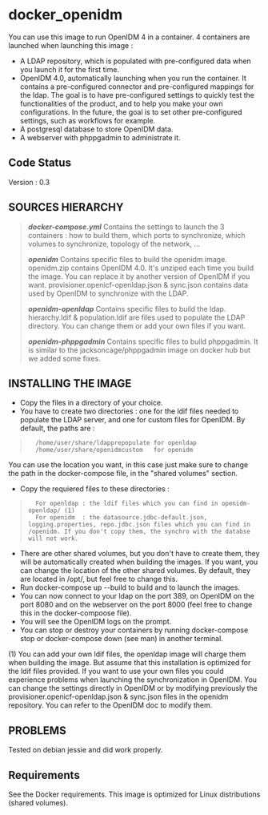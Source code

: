 # docker\_openidm

You can use this image to run OpenIDM 4 in a container.
4 containers are launched when launching this image :
 * A LDAP repository, which is populated with pre-configured data when you launch it for the first time.
 * OpenIDM 4.0, automatically launching when you run the container. It contains a pre-configured connector and pre-configured mappings for the ldap. The goal is to have pre-configured settings to quickly test the functionalities of the product, and to help you make your own configurations. In the future, the goal is to set other pre-configured settings, such as workflows for example. 
 * A postgresql database to store OpenIDM data.
 * A webserver with phppgadmin to administrate it.

## Code Status

Version : 0.3

## SOURCES HIERARCHY

> ***docker-compose.yml***
>    Contains the settings to launch the 3 containers : how to build them, which ports to synchronize, which volumes to synchronize, topology of the network, ...
>
> ***openidm***
>    Contains specific files to build the openidm image.
>    openidm.zip contains OpenIDM 4.0. It's unziped each time you build the image. You can replace it by another version of OpenIDM if you want.
>    provisioner.openicf-openldap.json & sync.json contains data used by OpenIDM to synchronize with the LDAP.
>
> ***openidm-openldap***
>    Contains specific files to build the ldap.
>    hierarchy.ldif & population.ldif are files used to populate the LDAP directory. You can change them or add your own files if you want.
>
> ***openidm-phppgadmin***
>    Contains specific files to build phppgadmin. It is similar to the jacksoncage/phppgadmin image on docker hub but we added some fixes.

## INSTALLING THE IMAGE

 * Copy the files in a directory of your choice.
 * You have to create two directories : one for the ldif files needed to populate the LDAP server, and one for custom files for OpenIDM. By default, the paths are :
>       /home/user/share/ldapprepopulate for openldap
>       /home/user/share/openidmcustom   for openidm
 You can use the location you want, in this case just make sure to change the path in the docker-compose file, in the "shared volumes" section.
 * Copy the requiered files to these directories :
>       For openldap : the ldif files which you can find in openidm-openldap/ (1)
>       For openidm  : the datasource.jdbc-default.json, logging.properties, repo.jdbc.json files which you can find in /openidm. If you don't copy them, the synchro with the databse will not work.
 * There are other shared volumes, but you don't have to create them, they will be automatically created when building the images. If you want, you can change the location of the other shared volumes. By default, they are located in /opt/, but feel free to change this.
 * Run docker-compose up --build to build and to launch the images.
 * You can now connect to your ldap on the port 389, on OpenIDM on the port 8080 and on the webserver on the port 8000 (feel free to change this in the docker-compoose file).
 * You will see the OpenIDM logs on the prompt.
 * You can stop or destroy your containers by running docker-compose stop or docker-compose down (see man) in another terminal.

(1) You can add your own ldif files, the openldap image will charge them when building the image. But assume that this installation is optimized for the ldif files provided. If you want to use your own files you could experience problems when launching the synchronization in OpenIDM. You can change the settings directly in OpenIDM or by modifying previously the provisioner.openicf-openldap.json & sync.json files in the openidm repository. You can refer to the OpenIDM doc to modify them.
 
## PROBLEMS

Tested on debian jessie and did work properly.

## Requirements

See the Docker requirements. This image is optimized for Linux distributions (shared volumes).
